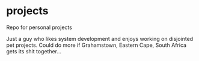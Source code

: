 # projects
Repo for personal projects

Just a guy who likes system development and enjoys working on disjointed pet projects. Could do more if Grahamstown, Eastern Cape, South Africa gets its shit together...
